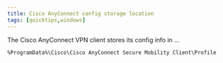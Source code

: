 ```yaml
---
title: Cisco AnyConnect config storage location
tags: [quicktips,windows]
---
```

The Cisco AnyConnect VPN client stores its config info in ...
<!--more-->

```
%ProgramData%\Cisco\Cisco AnyConnect Secure Mobility Client\Profile
```